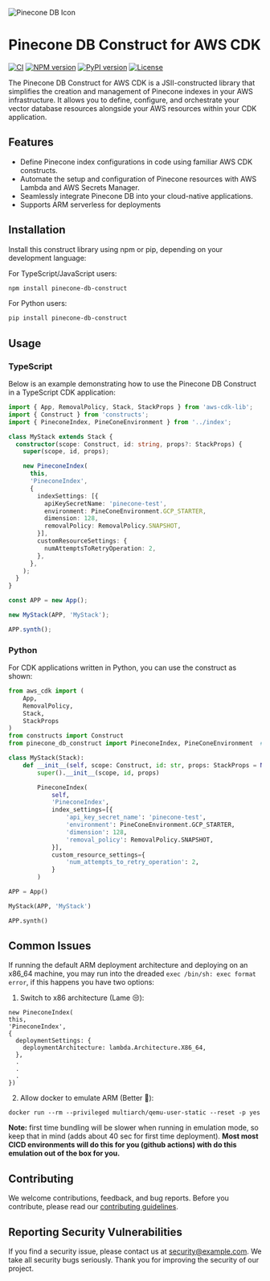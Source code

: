 ![Pinecone DB Icon](https://avatars.githubusercontent.com/u/54333248?s=200&v=4)

# Pinecone DB Construct for AWS CDK

[![CI](https://github.com/petterle-endeavors/pinecone-db-construct/workflows/build/badge.svg)](https://github.com/petterle-endeavors/pinecone-db-construct/actions?query=workflow%3Abuild+event%3Apush+branch%3Amain)
[![NPM version](https://img.shields.io/npm/v/pinecone-db-construct.svg)](https://www.npmjs.com/package/pinecone-db-construct)
[![PyPI version](https://img.shields.io/pypi/v/pinecone-db-construct.svg)](https://pypi.org/project/pinecone-db-construct/)
[![License](https://img.shields.io/github/license/petterle-endeavors/pinecone-db-construct.svg)](https://github.com/petterle-endeavors/pinecone-db-construct/blob/main/LICENSE)

The Pinecone DB Construct for AWS CDK is a JSII-constructed library that simplifies the creation and management of Pinecone indexes in your AWS infrastructure. It allows you to define, configure, and orchestrate your vector database resources alongside your AWS resources within your CDK application.

## Features

- Define Pinecone index configurations in code using familiar AWS CDK constructs.
- Automate the setup and configuration of Pinecone resources with AWS Lambda and AWS Secrets Manager.
- Seamlessly integrate Pinecone DB into your cloud-native applications.
- Supports ARM serverless for deployments

## Installation

Install this construct library using npm or pip, depending on your development language:

For TypeScript/JavaScript users:

```bash
npm install pinecone-db-construct
```

For Python users:

```bash
pip install pinecone-db-construct
```

## Usage

### TypeScript

Below is an example demonstrating how to use the Pinecone DB Construct in a TypeScript CDK application:

```typescript
import { App, RemovalPolicy, Stack, StackProps } from 'aws-cdk-lib';
import { Construct } from 'constructs';
import { PineconeIndex, PineConeEnvironment } from '../index';

class MyStack extends Stack {
  constructor(scope: Construct, id: string, props?: StackProps) {
    super(scope, id, props);

    new PineconeIndex(
      this,
      'PineconeIndex',
      {
        indexSettings: [{
          apiKeySecretName: 'pinecone-test',
          environment: PineConeEnvironment.GCP_STARTER,
          dimension: 128,
          removalPolicy: RemovalPolicy.SNAPSHOT,
        }],
        customResourceSettings: {
          numAttemptsToRetryOperation: 2,
        },
      },
    );
  }
}

const APP = new App();

new MyStack(APP, 'MyStack');

APP.synth();
```

### Python

For CDK applications written in Python, you can use the construct as shown:

```python
from aws_cdk import (
    App,
    RemovalPolicy,
    Stack,
    StackProps
)
from constructs import Construct
from pinecone_db_construct import PineconeIndex, PineConeEnvironment  # Assuming these exist in the ../index file relative to this file

class MyStack(Stack):
    def __init__(self, scope: Construct, id: str, props: StackProps = None):
        super().__init__(scope, id, props)

        PineconeIndex(
            self,
            'PineconeIndex',
            index_settings=[{
                'api_key_secret_name': 'pinecone-test',
                'environment': PineConeEnvironment.GCP_STARTER,
                'dimension': 128,
                'removal_policy': RemovalPolicy.SNAPSHOT,
            }],
            custom_resource_settings={
                'num_attempts_to_retry_operation': 2,
            }
        )

APP = App()

MyStack(APP, 'MyStack')

APP.synth()
```

## Common Issues
If running the default ARM deployment architecture and deploying on an x86_64 machine, you may run into the dreaded `exec /bin/sh: exec format error`, if this happens you have two options:
1. Switch to x86 architecture (Lame 😒):
  ```
  new PineconeIndex(
  this,
  'PineconeIndex',
  {
    deploymentSettings: {
      deploymentArchitecture: lambda.Architecture.X86_64,
    },
    .
    .
    .
  })
  ```
2. Allow docker to emulate ARM (Better 💪):
  ```
  docker run --rm --privileged multiarch/qemu-user-static --reset -p yes
  ```

**Note:** first time bundling will be slower when running in emulation mode, so keep that in mind (adds about 40 sec for first time deployment). **Most most CICD environments will do this for you (github actions) with do this emulation out of the box for you.**

## Contributing

We welcome contributions, feedback, and bug reports. Before you contribute, please read our [contributing guidelines](CONTRIBUTING.md).

## Reporting Security Vulnerabilities

If you find a security issue, please contact us at [security@example.com](mailto:security@example.com). We take all security bugs seriously. Thank you for improving the security of our project.